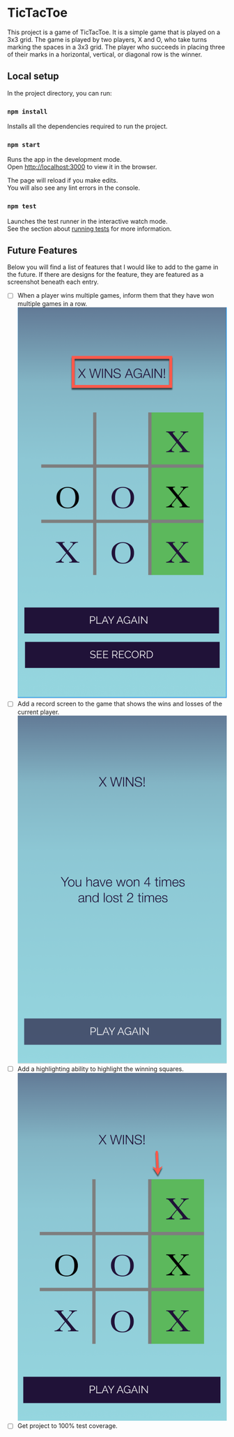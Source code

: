 # TicTacToe

This project is a game of TicTacToe. It is a simple game that is played on a 3x3 grid. The game is played by two players, X and O, who take turns marking the spaces in a 3x3 grid. The player who succeeds in placing three of their marks in a horizontal, vertical, or diagonal row is the winner.

## Local setup

In the project directory, you can run:

### `npm install`

Installs all the dependencies required to run the project.

### `npm start`

Runs the app in the development mode.\
Open [http://localhost:3000](http://localhost:3000) to view it in the browser.

The page will reload if you make edits.\
You will also see any lint errors in the console.

### `npm test`

Launches the test runner in the interactive watch mode.\
See the section about [running tests](https://facebook.github.io/create-react-app/docs/running-tests) for more information.

## Future Features

Below you will find a list of features that I would like to add to the game in the future. If there are designs for the feature, they are featured as a screenshot beneath each entry.

- [ ] When a player wins multiple games, inform them that they have won multiple games in a row.
![multipleWins.png](assets%2FmultipleWins.png)
- [ ] Add a record screen to the game that shows the wins and losses of the current player.
![recordScreen.png](assets%2FrecordScreen.png)
- [ ] Add a highlighting ability to highlight the winning squares.
![highlightWinningSquares.png](assets%2FhighlightWinningSquares.png)
- [ ] Get project to 100% test coverage.